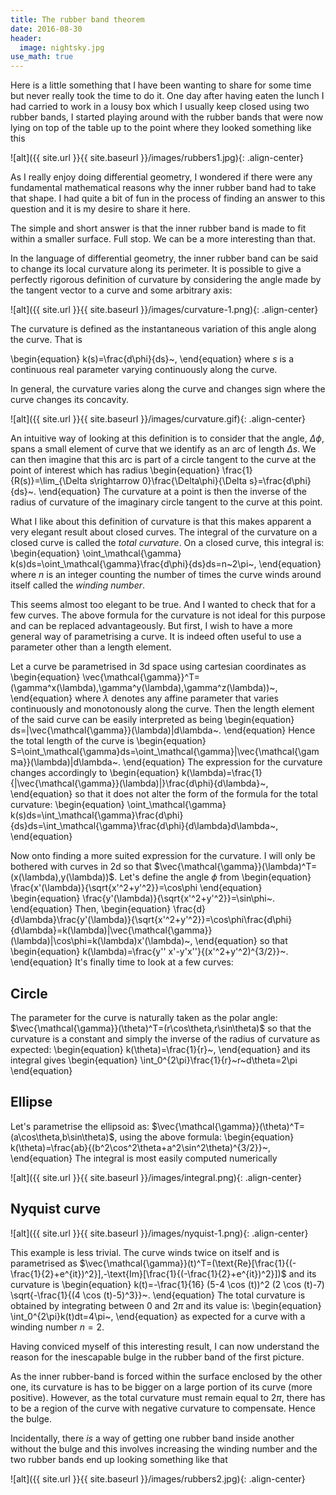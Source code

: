 ```yaml
---
title: The rubber band theorem
date: 2016-08-30
header:
  image: nightsky.jpg
use_math: true
---
```


Here is a little something that I have been wanting to share for some time but never really took the time to do it.
One day after having eaten the lunch I had carried to work in a lousy box which I usually keep closed using two rubber bands, I started playing around with the rubber bands that were now lying on top of the table up to the point where they looked something like this

![alt]({{ site.url }}{{ site.baseurl }}/images/rubbers1.jpg){: .align-center}

As I really enjoy doing differential geometry, I wondered if there were any fundamental mathematical reasons why the inner rubber band had to take that shape. I had quite a bit of fun in the process of finding an answer to this question and it is my desire to share it here.

The simple and short answer is that the inner rubber band is made to fit within a smaller surface. Full stop. We can be a more interesting than that.

In the language of differential geometry, the inner rubber band can be said to change its local curvature along its perimeter. It is possible to give a perfectly rigorous definition of curvature by considering the angle made by the tangent vector to a curve and some arbitrary axis:


![alt]({{ site.url }}{{ site.baseurl }}/images/curvature-1.png){: .align-center}

The curvature is defined as the instantaneous variation of this angle along the curve. That is

\begin{equation}
k(s)=\frac{d\phi}{ds}~,
\end{equation}
where $s$ is a continuous real parameter varying continuously along the curve.

In general, the curvature varies along the curve and changes sign where the curve changes its concavity.

![alt]({{ site.url }}{{ site.baseurl }}/images/curvature.gif){: .align-center}

An intuitive way of looking at this definition is to consider that the angle, $\Delta\phi$, spans a small element of curve that we identify as an arc of length $\Delta s$. We can then imagine that this arc is part of a circle tangent to the curve at the point of interest which has radius
\begin{equation}
\frac{1}{R(s)}=\lim_{\Delta s\rightarrow 0}\frac{\Delta\phi}{\Delta s}=\frac{d\phi}{ds}~.
\end{equation}
The curvature at a point is then the inverse of the radius of curvature of the imaginary circle tangent to the curve at this point.

What I like about this definition of curvature is that this makes apparent a very elegant result about closed curves. The integral of the curvature on a closed curve is called the *total curvature*. On a closed curve, this integral is:
\begin{equation}
\oint_\mathcal{\gamma} k(s)ds=\oint_\mathcal{\gamma}\frac{d\phi}{ds}ds=n~2\pi~,
\end{equation}
where $n$ is an integer counting the number of times the curve winds around itself called the *winding number*.

This seems almost too elegant to be true. And I wanted to check that for a few curves. The above formula for the curvature is not ideal for this purpose and can be replaced advantageously. But first, I wish to have a more general way of parametrising a curve. It is indeed often useful to use a parameter other than a length element.

Let a curve be parametrised in 3d space using cartesian coordinates as
\begin{equation}
\vec{\mathcal{\gamma}}^T=(\gamma^x(\lambda),\gamma^y(\lambda),\gamma^z(\lambda))~,
\end{equation}
where $\lambda$ denotes any affine parameter that varies continuously and monotonously along the curve. Then the length element of the said curve can be easily interpreted as being
\begin{equation}
ds=|\vec{\mathcal{\gamma}}(\lambda)|d\lambda~.
\end{equation}
Hence the total length of the curve is
\begin{equation}
S=\oint_\mathcal{\gamma}ds=\oint_\mathcal{\gamma}|\vec{\mathcal{\gamma}}(\lambda)|d\lambda~.
\end{equation}
The expression for the curvature changes accordingly to
\begin{equation}
k(\lambda)=\frac{1}{|\vec{\mathcal{\gamma}}(\lambda)|}\frac{d\phi}{d\lambda}~,
\end{equation}
so that it does not alter the form of the formula for the total curvature:
\begin{equation}
\oint_\mathcal{\gamma} k(s)ds=\int_\mathcal{\gamma}\frac{d\phi}{ds}ds=\int_\mathcal{\gamma}\frac{d\phi}{d\lambda}d\lambda~,
\end{equation}

Now onto finding a more suited expression for the curvature. I will only be bothered with curves in 2d so that $\vec{\mathcal{\gamma}}(\lambda)^T=(x(\lambda),y(\lambda))$. Let's define the angle $\phi$ from
\begin{equation}
\frac{x'(\lambda)}{\sqrt{x'^2+y'^2}}=\cos\phi
\end{equation}
\begin{equation}
\frac{y'(\lambda)}{\sqrt{x'^2+y'^2}}=\sin\phi~.
\end{equation}
Then,
\begin{equation}
\frac{d}{d\lambda}\frac{y'(\lambda)}{\sqrt{x'^2+y'^2}}=\cos\phi\frac{d\phi}{d\lambda}=k(\lambda)|\vec{\mathcal{\gamma}}(\lambda)|\cos\phi=k(\lambda)x'(\lambda)~,
\end{equation}
so that
\begin{equation}
k(\lambda)=\frac{y'' x'-y'x''}{(x'^2+y'^2)^{3/2}}~.
\end{equation}
It's finally time to look at a few curves:

Circle
------
The parameter for the curve is naturally taken as the polar angle:  $\vec{\mathcal{\gamma}}(\theta)^T=(r\cos\theta,r\sin\theta)$ so that the curvature is a constant and simply the inverse of the radius of curvature as expected:
\begin{equation}
k(\theta)=\frac{1}{r}~,
\end{equation}
and its integral gives
\begin{equation}
\int_0^{2\pi}\frac{1}{r}~r~d\theta=2\pi
\end{equation}

Ellipse
------
Let's parametrise the ellipsoid as:  $\vec{\mathcal{\gamma}}(\theta)^T=(a\cos\theta,b\sin\theta)$, using the above formula:
\begin{equation}
k(\theta)=\frac{ab}{(b^2\cos^2\theta+a^2\sin^2\theta)^{3/2}}~,
\end{equation}
The integral is most easily computed numerically

![alt]({{ site.url }}{{ site.baseurl }}/images/integral.png){: .align-center}

Nyquist curve
------

![alt]({{ site.url }}{{ site.baseurl }}/images/nyquist-1.png){: .align-center}

This example is less trivial. The curve winds twice on itself and is parametrised as $\vec{\mathcal{\gamma}}(t)^T=(\text{Re}[\frac{1}{(-\frac{1}{2}+e^{it})^2}],-\text{Im}[\frac{1}{(-\frac{1}{2}+e^{it})^2}])$ and its curvature is
\begin{equation}
k(t)=-\frac{1}{16} (5-4 \cos (t))^2 (2 \cos (t)-7) \sqrt{-\frac{1}{(4 \cos
   (t)-5)^3}}~.
\end{equation}
The total curvature is obtained by integrating between $0$ and $2\pi$ and its value is:
\begin{equation}
\int_0^{2\pi}k(t)dt=4\pi~,
\end{equation}
as expected for a curve with a winding number $n=2$.

Having conviced myself of this interesting result, I can now understand the reason for the inescapable bulge in the rubber band of the first picture.

As the inner rubber-band is forced within the surface enclosed by the other one, its curvature is has to be bigger on a large portion of its curve (more positive). However, as the total curvature must remain equal to $2\pi$, there has to be a region of the curve with negative curvature to compensate. Hence the bulge.

Incidentally, there *is* a way of getting one rubber band inside another without the bulge and this involves increasing the winding number and the two rubber bands end up looking something like that

![alt]({{ site.url }}{{ site.baseurl }}/images/rubbers2.jpg){: .align-center}
